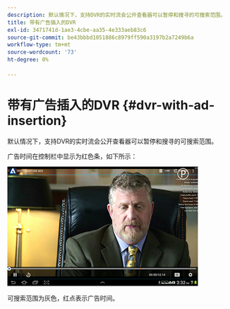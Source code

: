 ```yaml
---
description: 默认情况下，支持DVR的实时流会公开查看器可以暂停和搜寻的可搜索范围。
title: 带有广告插入的DVR
exl-id: 3471741d-1ae3-4cbe-aa35-4e333aeb83c6
source-git-commit: be43bbbd1051886c8979ff590a3197b2a7249b6a
workflow-type: tm+mt
source-wordcount: '73'
ht-degree: 0%

---
```


# 带有广告插入的DVR {#dvr-with-ad-insertion}

默认情况下，支持DVR的实时流会公开查看器可以暂停和搜寻的可搜索范围。

广告时间在控制栏中显示为红色条，如下所示：

<!--<a id="fig_720DD22D2318485EAB4BEA55C30D5ECF"></a>-->

![](assets/dvr-with-ads.jpg)

可搜索范围为灰色，红点表示广告时间。
